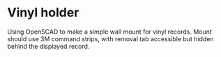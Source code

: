 # Vinyl holder

Using OpenSCAD to make a simple wall mount for vinyl records. Mount should use 3M command strips, with removal tab accessible but hidden behind the displayed record.